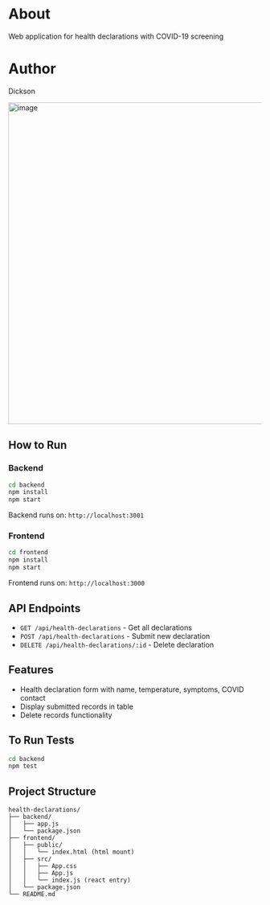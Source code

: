 
# About
Web application for health declarations with COVID-19 screening

# Author
Dickson

<img width="550" height="640" alt="image" src="https://github.com/user-attachments/assets/57d0e4cf-2eec-4de7-a2a2-f954c22ba671" />

## How to Run

### Backend
```bash
cd backend
npm install
npm start
```
Backend runs on: `http://localhost:3001`

### Frontend
```bash
cd frontend
npm install
npm start
```
Frontend runs on: `http://localhost:3000`

## API Endpoints
- `GET /api/health-declarations` - Get all declarations
- `POST /api/health-declarations` - Submit new declaration
- `DELETE /api/health-declarations/:id` - Delete declaration

## Features
- Health declaration form with name, temperature, symptoms, COVID contact
- Display submitted records in table
- Delete records functionality

## To Run Tests
```bash
cd backend
npm test
```

## Project Structure
```
health-declarations/
├── backend/
│   ├── app.js
│   └── package.json
├── frontend/
│   ├── public/
│   │   └── index.html (html mount)
│   ├── src/
│   │   ├── App.css
│   │   ├── App.js
│   │   └── index.js (react entry)
│   └── package.json
└── README.md
```
